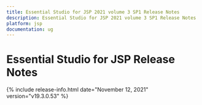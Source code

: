 ```yaml
---
title: Essential Studio for JSP 2021 volume 3 SP1 Release Notes  
description: Essential Studio for JSP 2021 volume 3 SP1 Release Notes  
platform: jsp
documentation: ug
---
```


# Essential Studio for JSP  Release Notes  

{% include release-info.html date="November 12, 2021"  version="v19.3.0.53" %} 




